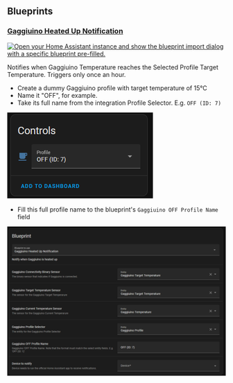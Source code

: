 ## Blueprints

### [Gaggiuino Heated Up Notification](/blueprints/automation/gaggiuino_heated_up.yaml)

[![Open your Home Assistant instance and show the blueprint import dialog with a specific blueprint pre-filled.](https://my.home-assistant.io/badges/blueprint_import.svg)](https://my.home-assistant.io/redirect/blueprint_import/?blueprint_url=https%3A%2F%2Fgithub.com%2FALERTua%2Fhass-gaggiuino%2Fblob%2Fmain%2Fblueprints%2Fautomation%2Fgaggiuino_heated_up.yaml)

Notifies when Gaggiuino Temperature reaches the Selected Profile Target Temperature. Triggers only once an hour.

* Create a dummy Gaggiuino profile with target temperature of 15°C
* Name it "OFF", for example.
* Take its full name from the integration Profile Selector. E.g. `OFF (ID: 7)`

![img.png](images/heat_up_1.png)

* Fill this full profile name to the blueprint's `Gaggiuino OFF Profile Name` field

![img_1.png](images/heat_up_2.png)
